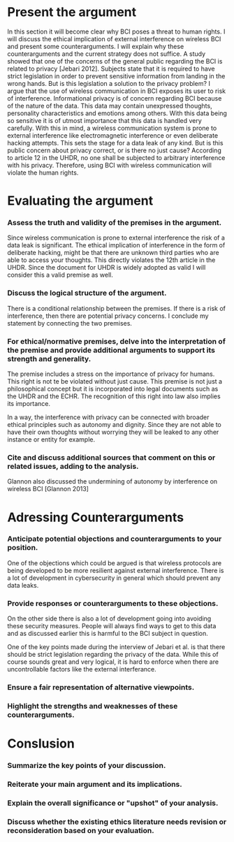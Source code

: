 # Present the argument

In this section it will become clear why BCI poses a threat to human rights. I will discuss the ethical implication of external interference on wireless BCI and present some counterarguments. I will explain why these counterarguments and the current strategy does not suffice. 
A study showed that one of the concerns of the general public regarding the BCI is related to privacy [Jebari 2012]. Subjects state that it is required to have strict legislation in order to prevent sensitive information from landing in the wrong hands. But is this legislation a solution to the privacy problem? I argue that the use of wireless communication in BCI exposes its user to risk of interference. 
Informational privacy is of concern regarding BCI because of the nature of the data. This data may contain unexpressed thoughts, personality characteristics and emotions among others. With this data being so sensitive it is of utmost importance that this data is handled very carefully. With this in mind, a wireless communication system is prone to external interference like electromagnetic interference or even deliberate hacking attempts. This sets the stage for a data leak of any kind. But is this public concern about privacy correct, or is there no just cause? According to article 12 in the UHDR, no one shall be subjected to arbitrary interference with his privacy. Therefore, using BCI with wireless communication will violate the human rights. 



# Evaluating the argument
### Assess the truth and validity of the premises in the argument.
Since wireless communication is prone to external interference the risk of a data leak is significant. The ethical implication of interference in the form of deliberate hacking, might be that there are unknown third parties who are able to access your thoughts. This directly violates the 12th article in the UHDR. Since the document for UHDR is widely adopted as valid I will consider this a valid premise as well. 


### Discuss the logical structure of the argument.
There is a conditional relationship between the premises. If there is a risk of interference, then there are potential privacy concerns. I conclude my statement by connecting the two premises. 

### For ethical/normative premises, delve into the interpretation of the premise and provide additional arguments to support its strength and generality.
The premise includes a stress on the importance of privacy for humans. This right is not te be violated without just cause. This premise is not just a philosophical concept but it is incorporated into legal documents such as the UHDR and the ECHR. The recognition of this right into law also implies its importance. 

In a way, the interference with privacy can be connected with broader ethical principles such as autonomy and dignity. Since they are not able to have their own thoughts without worrying they will be leaked to any other instance or entity for example. 


### Cite and discuss additional sources that comment on this or related issues, adding to the analysis.
Glannon also discussed the undermining of autonomy by interference on wireless BCI [Glannon 2013]


# Adressing Counterarguments
### Anticipate potential objections and counterarguments to your position.
One of the objections which could be argued is that wireless protocols are being developed to be more resilient against external interference. There is a lot of development in cybersecurity in general which should prevent any data leaks. 


### Provide responses or counterarguments to these objections.
On the other side there is also a lot of development going into avoiding these security measures. People will always find ways to get to this data and as discussed earlier this is harmful to the BCI subject in question. 

One of the key points made during the interview of Jebari et al. is that there should be strict legislation regarding the privacy of the data. While this of course sounds great and very logical, it is hard to enforce when there are uncontrollable factors like the external interferance. 

### Ensure a fair representation of alternative viewpoints.


### Highlight the strengths and weaknesses of these counterarguments.


# Conslusion

### Summarize the key points of your discussion.


### Reiterate your main argument and its implications.


### Explain the overall significance or "upshot" of your analysis.

### Discuss whether the existing ethics literature needs revision or reconsideration based on your evaluation.